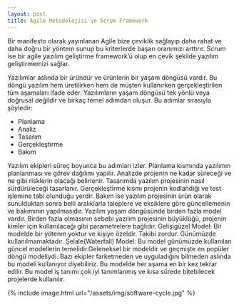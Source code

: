```yaml
---
layout: post
title: Agile Metodolojisi ve Scrum Framework
---
```


Bir manifesto olarak yayınlanan Agile bize çeviklik sağlayıp daha rahat ve daha doğru bir yöntem sunup bu kriterlerde başarı oranımızı arttırır. Scrum ise bir agile yazılım geliştirme framework’ü olup en çevik şekilde yazılım geliştirmemizi sağlar.

Yazılımlar aslında bir üründür ve ürünlerin bir yaşam döngüsü vardır. Bu döngü yazılım hem üretilirken hem de müşteri kullanırken gerçekleştirilen tüm aşamaları ifade eder. Yazılımların yaşam döngüsü tek yönlü veya doğrusal değildir ve birkaç temel adımdan oluşur. Bu adımlar sırasıyla şöyledir:
-	Planlama
-	Analiz
-	Tasarım
-	Gerçekleştirme
-	Bakım

Yazılım ekipleri süreç boyunca bu adımları izler.
Planlama kısmında yazılımın planlanması ve görev dağılımı yapılır. Analizde projenin ne kadar süreceği ve ne gibi risklerin olacağı belirlenir. Tasarımda yazılım projesinin nasıl sürdürüleceği tasarlanır. Gerçekleştirme kısmı projenin kodlandığı ve test işlemine tabi olunduğu yerdir. Bakım ise yazılım projesinin ürün olarak sunulduktan sonra belli aralıklarla taleplere ve eksiklere göre güncellemenin ve bakımının yapılmasıdır.
Yazılım yaşam döngüsünde birden fazla model vardır. Birden fazla olmasının sebebi yazılım projesinin büyüklüğü, projenin kimler için kullanılacağı gibi parametrelere bağlıdır.
Gelişigüzel Model: Bir modelde bir yötenm yoktur ve kişiye özeldir. Takibi zordur. Günümüzde kullanılmamaktadır.
Şelale(Waterfall) Model: Bu model günümüzde kullanılan güncel modellerin temelidir.Geleneksel bir modeldir  ve geçmişte en popüler döngü modeliydi. Bazı ekipler farketmeden ve uyguladığını bilmeden aslında bu modeli kullanıyor diyebiliriz. Bu modelde her aşama en bir kez tekrar edilir. Bu model iş tanımı çok iyi tanımlanmış ve kısa sürede bitebilecek projelerde kullanılır.

{% include image.html url="/assets/img/software-cycle.jpg" %}
